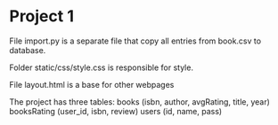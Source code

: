 # Project 1

File import.py is a separate file that copy all entries from book.csv to database.

Folder static/css/style.css is responsible for style.

File layout.html is a base for other webpages

The project has three tables: 
	books (isbn, author, avgRating, title, year)
	booksRating (user_id, isbn, review)
	users (id, name, pass)


